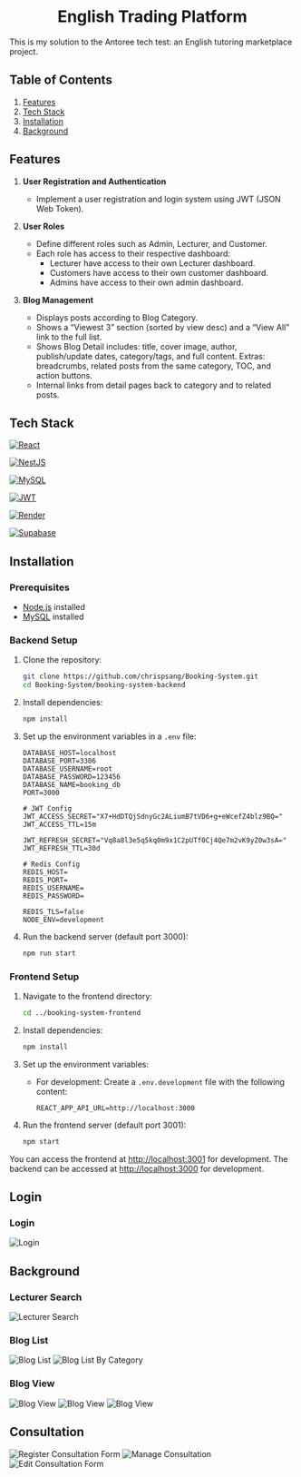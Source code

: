<h1 align="center">English Trading Platform</h1>

This is my solution to the Antoree tech test: an English tutoring marketplace project.

## Table of Contents
1. [Features](#features)
2. [Tech Stack](#tech-stack)
3. [Installation](#installation)
4. [Background](#background)

## Features

1. **User Registration and Authentication**
    - Implement a user registration and login system using JWT (JSON Web Token).
  
2. **User Roles**
    - Define different roles such as Admin, Lecturer, and Customer.
    - Each role has access to their respective dashboard:
        - Lecturer  have access to their own Lecturer dashboard.
        - Customers have access to their own customer dashboard.
        - Admins have access to their own admin dashboard.
3. **Blog Management**
   - Displays posts according to Blog Category.
   - Shows a “Viewest 3” section (sorted by view desc) and a “View All” link to the full list.
   - Shows Blog Detail includes: title, cover image, author, publish/update dates, category/tags, and full content. Extras:       breadcrumbs, related posts from the same category, TOC, and action buttons.
   - Internal links from detail pages back to category and to related posts.


## Tech Stack

[![React](https://img.shields.io/badge/React-61DAFB?style=for-the-badge&logo=react&logoColor=white)](https://reactjs.org/)

[![NestJS](https://img.shields.io/badge/NestJS-E0234E?style=for-the-badge&logo=nestjs&logoColor=white)](https://nestjs.com/)

[![MySQL](https://img.shields.io/badge/MySQL-336791?style=for-the-badge&logo=mysql&logoColor=white)](https://www.mysql.org/)

[![JWT](https://img.shields.io/badge/JWT-000000?style=for-the-badge&logo=jsonwebtokens&logoColor=white)](https://jwt.io/)

[![Render](https://img.shields.io/badge/Render-0468D7?style=for-the-badge&logo=render&logoColor=white)](https://render.com/)

[![Supabase](https://img.shields.io/badge/Supabase-3ECF8E?style=for-the-badge&logo=supabase&logoColor=white)](https://supabase.io/)

## Installation

### Prerequisites

- [Node.js](https://nodejs.org/) installed
- [MySQL](https://www.mysql.org/) installed

### Backend Setup

1. Clone the repository:
    ```sh
    git clone https://github.com/chrispsang/Booking-System.git
    cd Booking-System/booking-system-backend
    ```

2. Install dependencies:
    ```sh
    npm install
    ```

3. Set up the environment variables in a `.env` file:
    ```plaintext
    DATABASE_HOST=localhost
    DATABASE_PORT=3306
    DATABASE_USERNAME=root
    DATABASE_PASSWORD=123456
    DATABASE_NAME=booking_db
    PORT=3000
    
    # JWT Config
    JWT_ACCESS_SECRET="X7+HdDTQjSdnyGc2ALiumB7tVD6+g+eWcefZ4blz9BQ="
    JWT_ACCESS_TTL=15m
    
    JWT_REFRESH_SECRET="Vq8a8l3e5q5kq0m9x1C2pUTf0Cj4Qe7m2vK9yZ0w3sA="
    JWT_REFRESH_TTL=30d   
    
    # Redis Config
    REDIS_HOST=
    REDIS_PORT=
    REDIS_USERNAME=
    REDIS_PASSWORD=
    
    REDIS_TLS=false
    NODE_ENV=development
    ```

4. Run the backend server (default port 3000):
    ```sh
    npm run start
    ```

### Frontend Setup

1. Navigate to the frontend directory:
    ```sh
    cd ../booking-system-frontend
    ```

2. Install dependencies:
    ```sh
    npm install
    ```

3. Set up the environment variables:
    - For development: Create a `.env.development` file with the following content:
      ```plaintext
      REACT_APP_API_URL=http://localhost:3000
      ```
      
4. Run the frontend server (default port 3001):
    ```sh
    npm start
    ```

You can access the frontend at [http://localhost:3001](http://localhost:3001) for development. The backend can be accessed at [http://localhost:3000](http://localhost:3000) for development.

## Login
### Login
![Login](./background/login.png)
## Background
### Lecturer Search 
![Lecturer Search](./background/lecturer.png)
### Blog List
![Blog List](./background/bloglist.png)
![Blog List By Category](./background/blogcategory.png)
### Blog View
![Blog View](./background/blogdetail1.png)
![Blog View](./background/blogdetail2.png)
![Blog View](./background/blogdetail3.png)
## Consultation
![Register Consultation Form](./background/consultationform.png)
![Manage Consultation](./background/mconsultation.png)
![Edit Consultation Form](./background/editconsultation.png)
